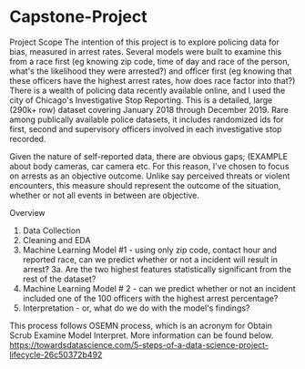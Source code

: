 # Capstone-Project


Project Scope
The intention of this project is to explore policing data for bias, measured in arrest rates. Several models were built to examine this from a race first (eg knowing zip code, time of day and race of the person, what's the likelihood they were arrested?) and officer first (eg knowing that these officers have the highest arrest rates, how does race factor into that?)
There is a wealth of policing data recently available online, and I used the city of Chicago's Investigative Stop Reporting. This is a detailed, large (290k+ row) dataset covering January 2018 through December 2019. Rare among publically available police datasets, it includes randomized ids for first, second and supervisory officers involved in each investigative stop recorded. 

Given the nature of self-reported data, there are obvious gaps; (EXAMPLE about body cameras, car camera etc.
For this reason, I've chosen to focus on arrests as an objective outcome. Unlike say perceived threats or violent encounters, this measure should represent the outcome of the situation, whether or not all events in between are objective.

Overview
  1. Data Collection
  2. Cleaning and EDA
  3. Machine Learning Model #1 - using only zip code, contact hour and reported race, can we predict whether or not a incident will result in arrest?
  3a. Are the two highest features statistically significant from the rest of the dataset?
  4. Machine Learning Model # 2 - can we predict whether or not an incident included one of the 100 officers with the highest arrest percentage?
  5. Interpretation - or, what do we do with the model's findings?
  
  This process follows OSEMN process, which is an acronym for Obtain Scrub Examine Model Interpret. More information can be found below.
  https://towardsdatascience.com/5-steps-of-a-data-science-project-lifecycle-26c50372b492

